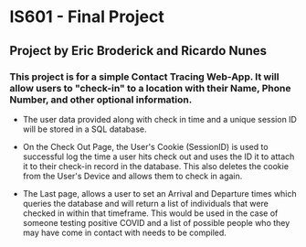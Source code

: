 # IS601 - Final Project
## Project by Eric Broderick and Ricardo Nunes

### This project is for a simple Contact Tracing Web-App. It will allow users to "check-in" to a location with their Name, Phone Number, and other optional information.

  - The user data provided along with check in time and a unique session ID will be stored in a SQL database. 

  - On the Check Out Page, the User's Cookie (SessionID) is used to successful log the time a user hits check out and uses the ID it to attach it to their check-in record in the database. This also deletes the cookie from the User's Device and allows them to check in again. 
  
  - The Last page, allows a user to set an Arrival and Departure times which queries the database and will return a list of individuals that were checked in within that timeframe. 
  This would be used in the case of someone testing positive COVID and a list of possible people who they may have come in contact with needs to be compiled. 